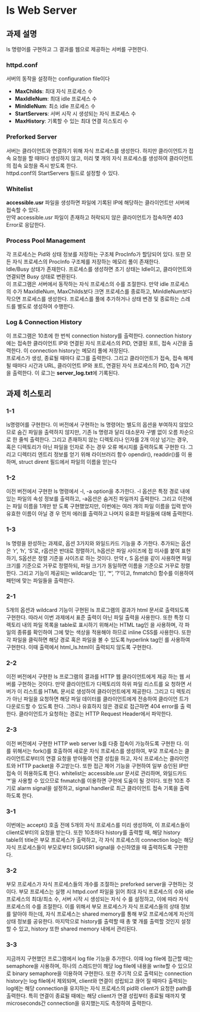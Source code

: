 # ls Web Server
## 과제 설명
ls 명령어를 구현하고 그 결과를 웹으로 제공하는 서버를 구현한다.

### httpd.conf
서버의 동작을 설정하는 configuration file이다
- **MaxChilds**: 최대 자식 프로세스 수
- **MaxIdleNum**: 최대 idle 프로세스 수
- **MinIdleNum**: 최소 idle 프로세스 수
- **StartServers**: 서버 시작 시 생성되는 자식 프로세스 수
- **MaxHistory**: 기록할 수 있는 최대 연결 히스토리 수

### Preforked Server
서버는 클라이언트와 연결하기 위해 자식 프로세스를 생성한다. 하지만 클라이언트가 접속 요청을 할 때마다 생성하지 않고,
미리 몇 개의 자식 프로세스를 생성하여 클라이언트의 접속 요청을 즉시 받도록 한다.   
httpd.conf의 StartServers 필드로 설정할 수 있다.

### Whitelist
**accessible.usr** 파일을 생성하면 파일에 기록된 IP에 해당하는 클라이언트만 서버에 접속할 수 있다.   
만약 accessible.usr 파일이 존재하고 허락되지 않은 클라이언트가 접속하면 403 Error로 응답한다.

### Process Pool Management
각 프로세스는 Pid와 상태 정보를 저장하는 구조체 ProcInfo가 할당되어 있다. 또한 모든 자식 프로세스의 ProcInfo 구조체를 저장하는 메모리 풀이 존재한다.   
Idle/Busy 상태가 존재한다. 프로세스를 생성하면 초기 상태는 Idle이고,  클라이언트와 연결되면 Busy 상태로 변환된다.   
이 프로그램은 서버에서 동작하는 자식 프로세스의 수를 조절한다. 만약 idle 프로세스의 수가 MaxIdleNum, MaxChilds보다 크면 프로세스를 종료하고,
MinIdleNum보다 작으면 프로세스를 생성한다. 프로세스를 풀에 추가하거나 상태 변경 및 종료하는 스레드를 별도로 생성하여 수행한다.

### Log & Connection History
이 프로그램은 10초에 한 번씩 connection history를 출력한다. connection history에는 접속한 클라이언트 IP와 연결된 자식 프로세스의 PID, 연결된 포트, 접속 시간을 출력한다. 이 connection history는 메모리 풀에 저장된다.   
프로세스가 생성, 종료될 때마다 로그를 출력한다. 그리고 클라이언트가 접속, 접속 해제될 때마다 시간과 URL, 클라이언트 IP와 포트, 연결된 자식 프로세스의 PID, 접속 기간을 출력한다. 이 로그는 **server_log.txt**에 기록된다.


## 과제 히스토리
### 1-1
ls명령어를 구현한다. 이 버전에서 구현하는 ls 명령어는 별도의 옵션을 부여하지
않았으므로 숨긴 파일을 출력하지 않지만, 기존 ls 명령과 달리 대소문자 구별 없이 오름
차순으로 한 줄씩 출력한다. 그리고 존재하지 않는 디렉토리나 인자를 2개 이상 넘기는
경우, 혹은 디렉토리가 아닌 파일을 인자로 주는 경우 오류 메시지를 출력하도록 구현한
다. 그리고 디렉터리 엔트리 정보를 얻기 위해 라이브러리 함수 opendir(), readdir()를 이
용하며, struct dirent 필드에서 파일의 이름을 얻는다

### 1-2
이전 버전에서 구현한 ls 명령에서 -l, -a option을 추가한다. -l 옵션은 특정 경로 내에 있는 파일의 속성 정보를 출력하고,
-a옵션은 숨겨진 파일까지 출력한다. 그리고 이전에는 파일 이름을 1개만 받
도록 구현했었지만, 이번에는 여러 개의 파일 이름을 입력 받아 유효한 이름이 아닐 경
우 먼저 에러를 출력하고 나머지 유효한 파일들에 대해 출력한다.

### 1-3
ls 명령을 완성하는 과제로, 옵션 3가지와 와일드카드 기능을 추
가한다. 추가되는 옵션은 ‘r’, ‘h’, ‘S’로, r옵션은 반대로 정렬하기, h옵션은 파일 사이즈에 접
미사를 붙여 표현하기, S옵션은 정렬 기준을 사이즈로 하는 것이다. 만약 r, S 옵션을 같이
사용하면 파일 크기를 기준으로 거꾸로 정렬하되, 파일 크기가 동일하면 이름을 기준으로
거꾸로 정렬한다. 그리고 기능이 제공되는 wildcard는 ‘[]’, ‘*’, ‘?’이고, fnmatch() 함수를
이용하여 패턴에 맞는 파일들을 출력한다.

### 2-1
5개의 옵션과 wildcard 기능이 구현된 ls 프로그램의 결과가 html 문서로 출력되도록 구현한다.
따라서 이번 과제에서 표준 출력이 아닌 파일 출력을 사용한다. 또한 특정 디렉토리 내의 파일 목록을 table로 표시하기 위해서는 HTML tag인 <table>
을 사용하며, 각 파일의 종류를 확인하여 그에 맞는 색상을 적용해야 하므로 inline CSS를
사용한다. 또한 각 파일을 클릭하면 해당 경로 혹은 파일을 볼 수 있도록 hyperlink tag인
<a>를 사용하여 구현한다. 이때 출력에서 html_ls.html이 출력되지 않도록 구현한다.

### 2-2
이전 버전에서 구현한 ls 프로그램의 결과를 HTTP 웹 클라이언트에게 제공
하는 웹 서버를 구현하는 것이다. 만약 클라이언트가 디렉토리의 하위 파일 리스트를 요
청하면 서버가 이 리스트를 HTML 문서로 생성하여 클라이언트에게 제공한다. 그리고 디
렉토리가 아닌 파일을 요청하면 해당 파일 데이터를 클라이언트에게 전송하여 클라이언
트가 다운로드할 수 있도록 한다. 그러나 유효하지 않은 경로로 접근하면 404 error를 출
력한다. 클라이언트가 요청하는 경로는 HTTP Request Header에서 파악한다.

### 2-3
이전 버전에서 구현한 HTTP web server ls를 다중 접속이 가능하도록 구현한
다. 이를 위해서는 fork()를 호출하여 새로운 자식 프로세스를 생성하여, 부모 프로세스는
클라이언트로부터의 연결 요청을 받아들여 연결 성립을 하고, 자식 프로세스는 클라이언
트와 HTTP packet을 주고받는다. 또한 접근 제어 기능을 구현하여 일부 승인된 IP만 접속
이 허용하도록 한다. whitelist는 accessible.usr 문서로 관리하며, 와일드카드 ‘*’을 사용할
수 있으므로 fnmatch를 이용하면 구현에 도움이 될 것이다. 또한 10초 주기로 alarm 
signal을 설정하고, signal handler로 최근 클라이언트 접속 기록을 출력하도록 한다.

### 3-1
이번에는 accept() 호출 전에 5개의 자식 프로세스를 미리 생성하여, 이 프로세스들이 client로부터의 요청을 받는다.
또한 10초마다 history를 출력할 때, 해당 history table의 title은 부모 프로세스가 출력하고, 각 자식 프로세스의
connection log는 해당 자식 프로세스들이 부모로부터 SIGUSR1 signal을 수신하였을 때
출력하도록 구현한다.

### 3-2
부모 프로세스가 자식 프로세스들의 개수를 조절하는 preforked server을 구현하는 것이다. 
부모 프로세스는 실행 시 httpd.conf 파일을 읽어 최대 자식 프로세스의 수와 idle 프로세스의 최대/최소 수, 서버 시작 시 생성되는 자식 수
를 설정하고, 이에 따라 자식 프로세스의 수를 조절한다. 이를 위해서 부모 프로세스가
자식 프로세스들의 상태 정보를 알아야 하는데, 자식 프로세스는 shared memory를 통해
부모 프로세스에게 자신의 상태 정보를 공유한다. 마지막으로 history를 출력할 때 총 몇
개를 출력할 것인지 설정할 수 있고, history 또한 shared memory 내에서 관리된다.

### 3-3
지금까지 구현했던 프로그램에서 log file 기능을 추가한다. 이때 log file에 접근할 때는 semaphore을 사용하며, 하나의 스레드만이 해당 log 
file에 내용을 write할 수 있으므로 binary semaphore을 이용하여 구현한다. 또한 주기적
으로 출력되는 connection history는 log file에서 제외되며, client와 연결이 성립되고 끊어
질 때마다 출력되는 log에는 해당 connection을 유지하는 자식 프로세스의 pid와 client가
요청한 path를 출력한다. 특히 연결이 종료될 때에는 해당 client가 연결 성립부터 종료될
때까지 몇 microseconds간 connection을 유지했는지도 측정하여 출력한다.
